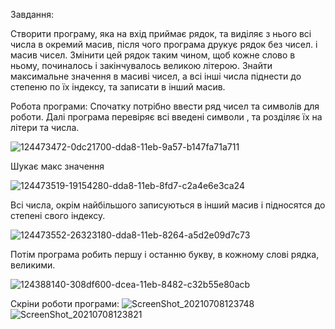 Завдання: 

Створити програму, яка на вхід приймає рядок, та виділяє з нього всі числа в окремий масив, після чого програма друкує рядок без чисел. і масив чисел. Змінити цей рядок таким чином, щоб кожне слово в ньому, починалось і закінчувалось великою літерою. Знайти максимальне значення в масиві чисел, а всі інші числа піднести до степеню по їх індексу, та записати в інший масив.

Робота програми:
Спочатку потрібно ввести ряд чисел та символів для роботи.
 Далі програма перевіряє всі введені символи , та розділяє їх на літери та числа.
 
![124473472-0dc21700-dda8-11eb-9a57-b147fa71a711](https://user-images.githubusercontent.com/79011613/124901321-903a1900-dfea-11eb-9dc6-f769eb70bdc4.png)

Шукає макс значення

![124473519-19154280-dda8-11eb-8fd7-c2a4e6e3ca24](https://user-images.githubusercontent.com/79011613/124902022-384fe200-dfeb-11eb-8b9f-8b4a64dc3869.png)

Всі числа, окрім найбільшого записуються в інший масив і підносятся до степені свого індексу.

![124473552-26323180-dda8-11eb-8264-a5d2e09d7c73](https://user-images.githubusercontent.com/79011613/124902099-4d2c7580-dfeb-11eb-8b95-134c488c7b3b.png)

Потім програма робить першу і останню букву, в кожному слові рядка, великими.

![124388140-308df600-dcea-11eb-8482-c32b55e80acb](https://user-images.githubusercontent.com/79011613/124902231-6b927100-dfeb-11eb-806d-04c2aab9286f.png)



Скріни роботи програми:
![ScreenShot_20210708123748](https://user-images.githubusercontent.com/79011613/124900122-721fe900-dfe9-11eb-9a4b-926968cb7666.png)
![ScreenShot_20210708123821](https://user-images.githubusercontent.com/79011613/124900138-75b37000-dfe9-11eb-96c4-92fadaaa456e.png)






